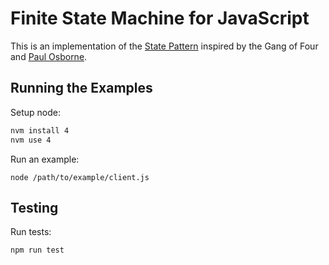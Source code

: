 # Finite State Machine for JavaScript

This is an implementation of the [State Pattern](https://en.wikipedia.org/wiki/State_pattern) inspired by the Gang of Four and [Paul Osborne](https://github.com/posborne).

## Running the Examples

Setup node:

```bash
nvm install 4
nvm use 4
```

Run an example:

```
node /path/to/example/client.js
```

## Testing

Run tests:

```bash
npm run test
```
